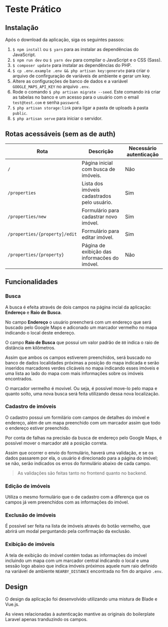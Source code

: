 # Teste Prático

## Instalação

Após o download da aplicação, siga os seguintes passos:

1. ```$ npm install``` ou ```$ yarn``` para as instalar as dependências do JavaScript.
2. ```$ npm run dev``` ou ```$ yarn dev``` para compilar o JavaScript e o CSS (Sass).
3. ```$ composer update``` para instalar as dependências do PHP.
4. ```$ cp .env.example .env && php artisan key:generate``` para criar o arquivo de confirguração de variáveis de ambiente e gerar um key.
5. Altere as configurações de banco de dados e a variável ```GOOGLE_MAPS_API_KEY``` no arquivo ```.env```.
6. Rode o comando ```$ php artisan migrate --seed```. Este comando irá criar as tabelas no banco e um acesso para o usuário com o email ```test@test.com``` e senha ```password```.
7. ```$ php artisan storage:link``` para ligar a pasta de uploads à pasta ```public```.
8. ```$ php artisan serve``` para iniciar o servidor.

## Rotas acessáveis (sem as de auth)

| Rota | Descrição | Necessário autenticação |
| ---- | --------- | ----------------------- |
| ```/``` | Página inicial com busca de imóveis. | Não |
| ```/properties``` | Lista dos imóveis cadastrados pelo usuário. | Sim |
| ```/properties/new``` | Formulário para cadastrar novo imóvel. | Sim |
| ```/properties/{property]/edit``` | Formulário para editar imóvel. | Sim |
| ```/properties/{property}``` | Página de exibição das informacões do imóvel. | Não |

## Funcionalidades

### Busca

A busca é efeita através de dois campos na página incial da aplicação: **Endereço** e **Raio de Busca**.

No campo **Endereço** o usuário preencherá com um endereço que será buscado pelo Google Maps e adiconado um marcador vermelho no mapa indicando o local deste endereço.

O campo **Raio de Busca** que possui um valor padrão de ```80``` indica o raio de distância em kilômetros.

Assim que ambos os campos estiverem preenchidos, será buscado no banco de dados localidades próximas a posição do mapa indicada e serão inseridos marcadores verdes clicáveis no mapa indicando esses imóveis e uma lista ao lado do mapa com mais informações sobre os imóveis encontrados.

O marcador vermelho é movivel. Ou seja, é possível move-lo pelo mapa e quanto solto, uma nova busca será feita utilizando dessa nova localização.

### Cadastro de imóveis

O cadastro possui um formilário com campos de detalhes do imóvel e endereço, além de um mapa preenchido com um marcador assim que todo o endereço estiver preenchido.

Por conta de falhas na precisão da busca de endereço pelo Google Maps, é possível mover o marcador até a posição correta.

Assim que ocorrer o envio do formulário, haverá uma validação, e se os dados passarem por ela, o usuário é direcionado para a página do imóvel; se não, serão indicados os erros do formulário abaixo de cada campo.

> As validações são feitas tanto no frontend quanto no backend.

### Edição de imóveis

Utiliza o mesmo formulário que o de cadastro com a diferença que os campos já vem preenchidos com as informações do imóvel.

### Exclusão de imóveis

É possível ser feita na lista de imóveis através do botão vermelho, que abrirá um modal perguntando pela confirmação da exclusão.

### Exibição de imóveis

A tela de exibição do imóvel contém todas as informações do imóvel incluindo um mapa com um marcador central indicando o local e uma sessão logo abaixo que indica imóveis próximos aquele num raio definido na variável de ambiente ```NEARBY_DISTANCE``` encontrada no fim do arquivo ```.env```.

## Design

O design da aplicação foi desenvolvido utilizando uma mistura de Blade e Vue.js.

As views relacionadas à autenticação mantive as originais do boilerplate Laravel apenas tranduzindo os campos.
